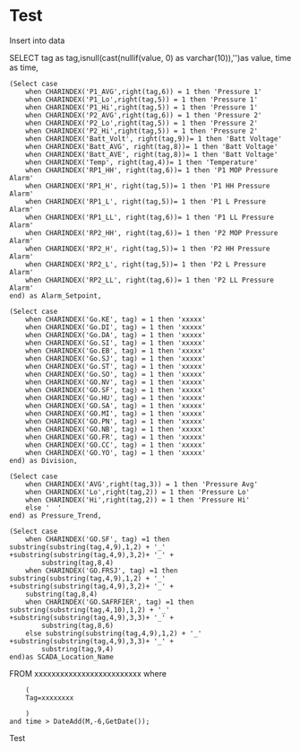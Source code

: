 # Test

Insert into data

SELECT tag as tag,isnull(cast(nullif(value, 0) as varchar(10)),'')as value, time as time,
	
	(Select case
		when CHARINDEX('P1_AVG',right(tag,6)) = 1 then 'Pressure 1'
		when CHARINDEX('P1_Lo',right(tag,5)) = 1 then 'Pressure 1'
		when CHARINDEX('P1_Hi',right(tag,5)) = 1 then 'Pressure 1'
		when CHARINDEX('P2_AVG',right(tag,6)) = 1 then 'Pressure 2'
		when CHARINDEX('P2_Lo',right(tag,5)) = 1 then 'Pressure 2'
		when CHARINDEX('P2_Hi',right(tag,5)) = 1 then 'Pressure 2' 			
		when CHARINDEX('Batt_Volt', right(tag,9))= 1 then 'Batt Voltage'
		when CHARINDEX('Batt_AVG', right(tag,8))= 1 then 'Batt Voltage'
		when CHARINDEX('Batt_AVE', right(tag,8))= 1 then 'Batt Voltage'
		when CHARINDEX('Temp', right(tag,4))= 1 then 'Temperature'
		when CHARINDEX('RP1_HH', right(tag,6))= 1 then 'P1 MOP Pressure Alarm'
		when CHARINDEX('RP1_H', right(tag,5))= 1 then 'P1 HH Pressure Alarm'
		when CHARINDEX('RP1_L', right(tag,5))= 1 then 'P1 L Pressure Alarm'
		when CHARINDEX('RP1_LL', right(tag,6))= 1 then 'P1 LL Pressure Alarm'
		when CHARINDEX('RP2_HH', right(tag,6))= 1 then 'P2 MOP Pressure Alarm'
		when CHARINDEX('RP2_H', right(tag,5))= 1 then 'P2 HH Pressure Alarm'
		when CHARINDEX('RP2_L', right(tag,5))= 1 then 'P2 L Pressure Alarm'
		when CHARINDEX('RP2_LL', right(tag,6))= 1 then 'P2 LL Pressure Alarm'
	end) as Alarm_Setpoint,
	
	(Select case
		when CHARINDEX('Go.KE', tag) = 1 then 'xxxxx'
		when CHARINDEX('Go.DI', tag) = 1 then 'xxxxx'
		when CHARINDEX('Go.DA', tag) = 1 then 'xxxxx'
		when CHARINDEX('Go.SI', tag) = 1 then 'xxxxx'
		when CHARINDEX('Go.EB', tag) = 1 then 'xxxxx'
		when CHARINDEX('Go.SJ', tag) = 1 then 'xxxxx'
		when CHARINDEX('Go.ST', tag) = 1 then 'xxxxx'
		when CHARINDEX('Go.SO', tag) = 1 then 'xxxxx'
		when CHARINDEX('GO.NV', tag) = 1 then 'xxxxx'
		when CHARINDEX('GO.SF', tag) = 1 then 'xxxxx'
		when CHARINDEX('Go.HU', tag) = 1 then 'xxxxx'
		when CHARINDEX('GO.SA', tag) = 1 then 'xxxxx'
		when CHARINDEX('GO.MI', tag) = 1 then 'xxxxx'
		when CHARINDEX('GO.PN', tag) = 1 then 'xxxxx'
		when CHARINDEX('GO.NB', tag) = 1 then 'xxxxx'
		when CHARINDEX('GO.FR', tag) = 1 then 'xxxxx'
		when CHARINDEX('GO.CC', tag) = 1 then 'xxxxx'
		when CHARINDEX('GO.YO', tag) = 1 then 'xxxxx'
	end) as Division,	
		
	(Select case 	
		when CHARINDEX('AVG',right(tag,3)) = 1 then 'Pressure Avg'
		when CHARINDEX('Lo',right(tag,2)) = 1 then 'Pressure Lo'	
		when CHARINDEX('Hi',right(tag,2)) = 1 then 'Pressure Hi'
		else '  '
	end) as Pressure_Trend,
	
	(Select case
		when CHARINDEX('GO.SF', tag) =1 then substring(substring(tag,4,9),1,2) + '_' +substring(substring(tag,4,9),3,2)+ '_' +
			substring(tag,8,4)
		when CHARINDEX('GO.FRSJ', tag) =1 then substring(substring(tag,4,9),1,2) + '_' +substring(substring(tag,4,9),3,2)+ '_' +
		substring(tag,8,4)
		when CHARINDEX('GO.SAFRFIER', tag) =1 then substring(substring(tag,4,10),1,2) + '_' +substring(substring(tag,4,9),3,3)+ '_' +
			substring(tag,8,6)	
		else substring(substring(tag,4,9),1,2) + '_' +substring(substring(tag,4,9),3,3)+ '_' +
			substring(tag,9,4)
	end)as SCADA_Location_Name



FROM xxxxxxxxxxxxxxxxxxxxxxxxx
where 


		( 
		Tag=xxxxxxxx

		)
	and time > DateAdd(M,-6,GetDate());
	
	
       		

Test
